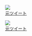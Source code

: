 ![](https://pbs.twimg.com/media/DpaQplKU4AApO0n.jpg:thumb)  
[元ツイート](https://twitter.com/sugtao4423/status/1051186615152914432)

![](https://pbs.twimg.com/media/DcOAp8nUQAA4lu_.jpg:thumb)  
[元ツイート](https://twitter.com/sugtao4423/status/991777822816387073)
